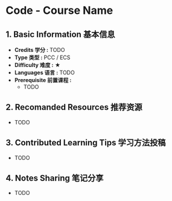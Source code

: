 # Code - Course Name

## 1. Basic Information 基本信息

-   **Credits 学分 :** TODO
-   **Type 类型 :** PCC / ECS
-   **Difficulty 难度 :** ★
-   **Languages 语言 :** TODO
-   **Prerequisite 前置课程 :**
    -   TODO


## 2. Recomanded Resources 推荐资源

-   TODO

## 3. Contributed Learning Tips 学习方法投稿

-   TODO

## 4. Notes Sharing 笔记分享

-   TODO